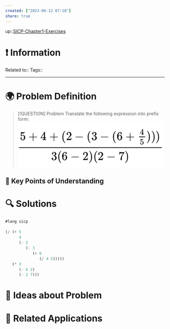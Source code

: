 ```yaml
---
created: ["2023-06-12 07:18"]
share: true
---
```


up::[SICP-Chapter1-Exercises](./SICP-Chapter1-Exercises.md)

# ❗ Information
Related to:: 
Tags:: 

___
# 🌍 Problem Definition

> [!QUESTION] Problem
> Translate the following expression into prefix form:
> ![Pasted image 20230612072149.png](./40-referenceVAULTS/Resource%20Library/Images/Pasted%20image%2020230612072149.png)

## 🔑 **Key Points of Understanding**

# 🔍 Solutions
```Scheme
#lang sicp

(/ (+ 5
      4
      (- 2
         (- 3
            (+ 6
               (/ 4 5)))))
   (* 3
      (- 6 2)
      (- 2 7)))
```
# 🧠 Ideas about Problem

# 🔗 Related Applications

